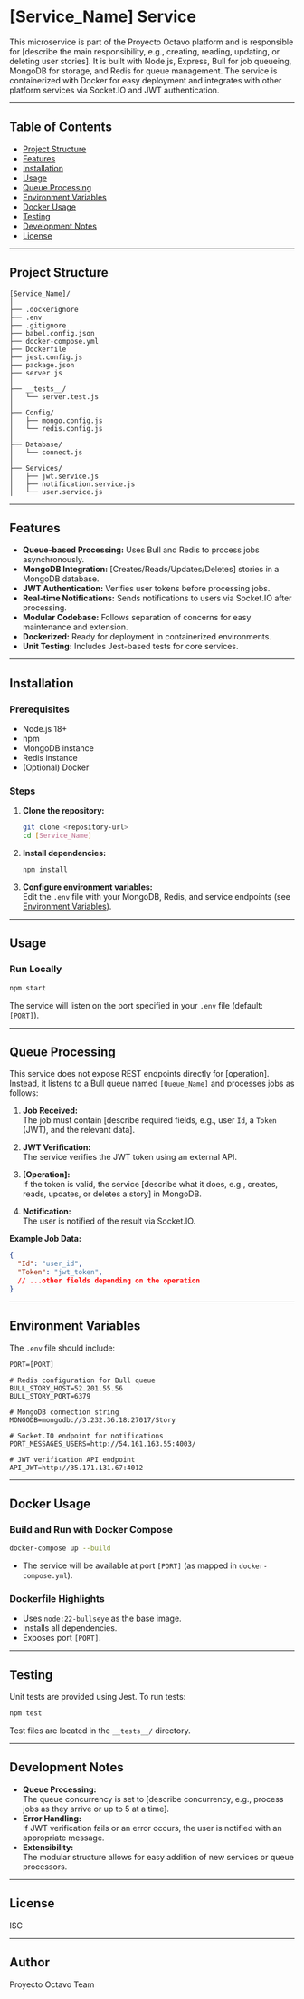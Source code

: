 # [Service_Name] Service

This microservice is part of the Proyecto Octavo platform and is responsible for [describe the main responsibility, e.g., creating, reading, updating, or deleting user stories]. It is built with Node.js, Express, Bull for job queueing, MongoDB for storage, and Redis for queue management. The service is containerized with Docker for easy deployment and integrates with other platform services via Socket.IO and JWT authentication.

---

## Table of Contents

- [Project Structure](#project-structure)
- [Features](#features)
- [Installation](#installation)
- [Usage](#usage)
- [Queue Processing](#queue-processing)
- [Environment Variables](#environment-variables)
- [Docker Usage](#docker-usage)
- [Testing](#testing)
- [Development Notes](#development-notes)
- [License](#license)

---

## Project Structure

```
[Service_Name]/
│
├── .dockerignore
├── .env
├── .gitignore
├── babel.config.json
├── docker-compose.yml
├── Dockerfile
├── jest.config.js
├── package.json
├── server.js
│
├── __tests__/
│   └── server.test.js
│
├── Config/
│   ├── mongo.config.js
│   └── redis.config.js
│
├── Database/
│   └── connect.js
│
├── Services/
│   ├── jwt.service.js
│   ├── notification.service.js
│   └── user.service.js
```

---

## Features

- **Queue-based Processing:** Uses Bull and Redis to process jobs asynchronously.
- **MongoDB Integration:** [Creates/Reads/Updates/Deletes] stories in a MongoDB database.
- **JWT Authentication:** Verifies user tokens before processing jobs.
- **Real-time Notifications:** Sends notifications to users via Socket.IO after processing.
- **Modular Codebase:** Follows separation of concerns for easy maintenance and extension.
- **Dockerized:** Ready for deployment in containerized environments.
- **Unit Testing:** Includes Jest-based tests for core services.

---

## Installation

### Prerequisites

- Node.js 18+
- npm
- MongoDB instance
- Redis instance
- (Optional) Docker

### Steps

1. **Clone the repository:**
   ```sh
   git clone <repository-url>
   cd [Service_Name]
   ```

2. **Install dependencies:**
   ```sh
   npm install
   ```

3. **Configure environment variables:**  
   Edit the `.env` file with your MongoDB, Redis, and service endpoints (see [Environment Variables](#environment-variables)).

---

## Usage

### Run Locally

```sh
npm start
```

The service will listen on the port specified in your `.env` file (default: `[PORT]`).

---

## Queue Processing

This service does not expose REST endpoints directly for [operation]. Instead, it listens to a Bull queue named `[Queue_Name]` and processes jobs as follows:

1. **Job Received:**  
   The job must contain [describe required fields, e.g., user `Id`, a `Token` (JWT), and the relevant data].

2. **JWT Verification:**  
   The service verifies the JWT token using an external API.

3. **[Operation]:**  
   If the token is valid, the service [describe what it does, e.g., creates, reads, updates, or deletes a story] in MongoDB.

4. **Notification:**  
   The user is notified of the result via Socket.IO.

**Example Job Data:**
```json
{
  "Id": "user_id",
  "Token": "jwt_token",
  // ...other fields depending on the operation
}
```

---

## Environment Variables

The `.env` file should include:

```
PORT=[PORT]

# Redis configuration for Bull queue
BULL_STORY_HOST=52.201.55.56
BULL_STORY_PORT=6379

# MongoDB connection string
MONGODB=mongodb://3.232.36.18:27017/Story

# Socket.IO endpoint for notifications
PORT_MESSAGES_USERS=http://54.161.163.55:4003/

# JWT verification API endpoint
API_JWT=http://35.171.131.67:4012
```

---

## Docker Usage

### Build and Run with Docker Compose

```sh
docker-compose up --build
```

- The service will be available at port `[PORT]` (as mapped in `docker-compose.yml`).

### Dockerfile Highlights

- Uses `node:22-bullseye` as the base image.
- Installs all dependencies.
- Exposes port `[PORT]`.

---

## Testing

Unit tests are provided using Jest. To run tests:

```sh
npm test
```

Test files are located in the `__tests__/` directory.

---

## Development Notes

- **Queue Processing:**  
  The queue concurrency is set to [describe concurrency, e.g., process jobs as they arrive or up to 5 at a time].
- **Error Handling:**  
  If JWT verification fails or an error occurs, the user is notified with an appropriate message.
- **Extensibility:**  
  The modular structure allows for easy addition of new services or queue processors.

---

## License

ISC

---

## Author

Proyecto Octavo Team